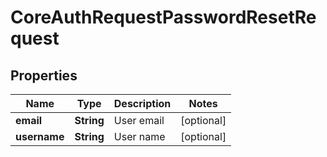

# CoreAuthRequestPasswordResetRequest


## Properties

| Name | Type | Description | Notes |
|------------ | ------------- | ------------- | -------------|
|**email** | **String** | User email |  [optional] |
|**username** | **String** | User name |  [optional] |



